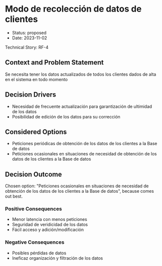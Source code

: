 # Modo de recolección de datos de clientes

* Status: proposed
* Date: 2023-11-02

Technical Story: RF-4

## Context and Problem Statement

Se necesita tener los datos actualizados de todos los clientes dados de alta en el sistema en todo momento

## Decision Drivers

* Necesidad de frecuente actualización para garantización de ultimidad de los datos
* Posibilidad de edición de los datos para su corrección

## Considered Options

* Peticiones periódicas de obtención de los datos de los clientes a la Base de datos
* Peticiones ocasionales en situaciones de necesidad de obtención de los datos de los clientes a la Base de datos

## Decision Outcome

Chosen option: "Peticiones ocasionales en situaciones de necesidad de obtención de los datos de los clientes a la Base de datos", because comes out best.

### Positive Consequences

* Menor latencia con menos peticiones
* Seguridad de veridicidad de los datos
* Fácil acceso y adición/modificación

### Negative Consequences

* Posibles pérdidas de datos
* Ineficaz organización y filtración de los datos
